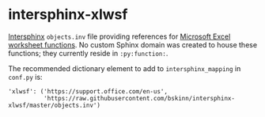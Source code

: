 # intersphinx-xlwsf

[Intersphinx](http://www.sphinx-doc.org/en/stable/ext/intersphinx.html) `objects.inv` file providing 
references for [Microsoft Excel worksheet functions](https://support.office.com/en-us/article/Excel-functions-by-category-5F91F4E9-7B42-46D2-9BD1-63F26A86C0EB).
No custom Sphinx domain was created to house these functions; they currently reside in
`:py:function:`.

The recommended dictionary element to add to `intersphinx_mapping` in `conf.py` is:

    'xlwsf': ('https://support.office.com/en-us',
              'https://raw.githubusercontent.com/bskinn/intersphinx-xlwsf/master/objects.inv')
